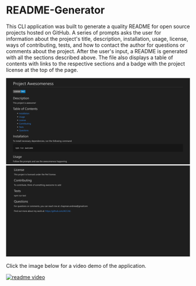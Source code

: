 # README-Generator

This CLI application was built to generate a quality README for open source projects hosted on GitHub. A series of prompts asks the user for information about the project's title, description, installation, usage, license, ways of contributing, tests, and how to contact the author for questions or comments about the project. After the user's input, a README is generated with all the sections described above. The file also displays a table of contents with links to the respective sections and a badge with the project license at the top of the page.



<img src="assets/2020-08-13.png">
<img src="assets/2020-08-13 (1).png">


Click the image below for a video demo of the application.

[![readme video](http://img.youtube.com/vi/yu4gpZa-LlQ/0.jpg)](http://www.youtube.com/watch?v=yu4gpZa-LlQ "Readme demo")



 
